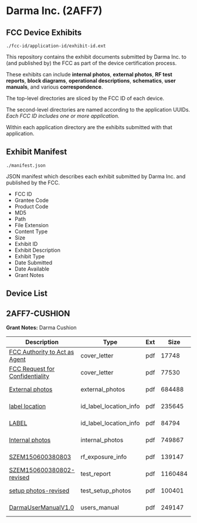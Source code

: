 # Darma Inc. (2AFF7)
## FCC Device Exhibits

```
./fcc-id/application-id/exhibit-id.ext
```

This repository contains the exhibit documents submitted by Darma Inc. to (and published by) the FCC as part of the device certification process.

These exhibits can include **internal photos**, **external photos**, **RF test reports**, **block diagrams**, **operational descriptions**, **schematics**, **user manuals**, and various **correspondence**.

The top-level directories are sliced by the FCC ID of each device.

The second-level directories are named according to the application UUIDs. *Each FCC ID includes one or more application.*

Within each application directory are the exhibits submitted with that application. 

## Exhibit Manifest

```
./manifest.json
```

JSON manifest which describes each exhibit submitted by Darma Inc. and published by the FCC.

- FCC ID
- Grantee Code
- Product Code
- MD5
- Path
- File Extension
- Content Type
- Size
- Exhibit ID
- Exhibit Description
- Exhibit Type
- Date Submitted
- Date Available
- Grant Notes

## Device List
## 2AFF7-CUSHION
**Grant Notes:** Darma Cushion

| Description | Type | Ext | Size | Submitted | Available |
| ----------- | ---- | --- | ---- | --------- | --------- |
| [FCC Authority to Act as Agent](2AFF7-CUSHION/d4b3e049fa44334dc14de3766a26d142/2965429.pdf) | cover_letter | pdf | 17748 | 2016-04-21 | 2016-04-21 |
| [FCC Request  for Confidentiality](2AFF7-CUSHION/d4b3e049fa44334dc14de3766a26d142/2965430.pdf) | cover_letter | pdf | 77530 | 2016-04-21 | 2016-04-21 |
| [External photos](2AFF7-CUSHION/d4b3e049fa44334dc14de3766a26d142/2965436.pdf) | external_photos | pdf | 684488 | 2016-04-21 | 2016-04-21 |
| [label location](2AFF7-CUSHION/d4b3e049fa44334dc14de3766a26d142/2965438.pdf) | id_label_location_info | pdf | 235645 | 2016-04-21 | 2016-04-21 |
| [LABEL](2AFF7-CUSHION/d4b3e049fa44334dc14de3766a26d142/2965439.pdf) | id_label_location_info | pdf | 84794 | 2016-04-21 | 2016-04-21 |
| [Internal photos](2AFF7-CUSHION/d4b3e049fa44334dc14de3766a26d142/2965437.pdf) | internal_photos | pdf | 749867 | 2016-04-21 | 2016-04-21 |
| [SZEM150600380803](2AFF7-CUSHION/d4b3e049fa44334dc14de3766a26d142/2965443.pdf) | rf_exposure_info | pdf | 139147 | 2016-04-21 | 2016-04-21 |
| [SZEM150600380802-revised](2AFF7-CUSHION/d4b3e049fa44334dc14de3766a26d142/2965442.pdf) | test_report | pdf | 1160484 | 2016-04-21 | 2016-04-21 |
| [setup photos-revised](2AFF7-CUSHION/d4b3e049fa44334dc14de3766a26d142/2965441.pdf) | test_setup_photos | pdf | 100401 | 2016-04-21 | 2016-04-21 |
| [DarmaUserManualV1.0](2AFF7-CUSHION/d4b3e049fa44334dc14de3766a26d142/2965440.pdf) | users_manual | pdf | 249147 | 2016-04-21 | 2016-04-21 |
